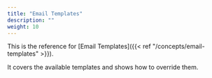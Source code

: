```yaml
---
title: "Email Templates"
description: ""
weight: 10
---
```


This is the reference for [Email Templates]({{< ref "/concepts/email-templates" >}}).

It covers the available templates and shows how to override them.
